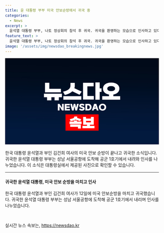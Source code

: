 ```yaml
---
title: 윤 대통령 부부 미국 안보순방에서 귀국 중
categories:
  - News
excerpt: >
  윤석열 대통령 부부, 나토 정상회의 참석 후 귀국. 귀국을 환영하는 모습으로 인사하고 있다.
feature_text: >
  윤석열 대통령 부부, 나토 정상회의 참석 후 귀국. 귀국을 환영하는 모습으로 인사하고 있다.
image: '/assets/img/newsdao_breakingnews.jpg'
---
```


<p><img src="/assets/img/newsdao_breakingnews.jpg" alt="ontimetimes 속보" /></p>

<p>한국 대통령 윤석열과 부인 김건희 여사의 미국 안보 순방이 끝나고 귀국한 소식입니다. 귀국한 윤석열 대통령 부부는 성남 서울공항에 도착해 공군 1호기에서 내려와 인사를 나누었습니다. 이 소식은 대통령실에서 제공된 사진으로 확인할 수 있습니다.</p>

<hr />

<h4>귀국한 윤석열 대통령, 미국 안보 순방을 마치고 인사</h4>

<p>한국 대통령 윤석열과 부인 김건희 여사가 12일에 미국 안보순방을 마치고 귀국했습니다. 귀국한 윤석열 대통령 부부는 성남 서울공항에 도착해 공군 1호기에서 내리며 인사를 나누었습니다.</p>

<p data-ke-size="size16">&nbsp;</p>
실시간 뉴스 속보는, <a href="https://newsdao.kr" rel="dofollow">https://newsdao.kr</a>


